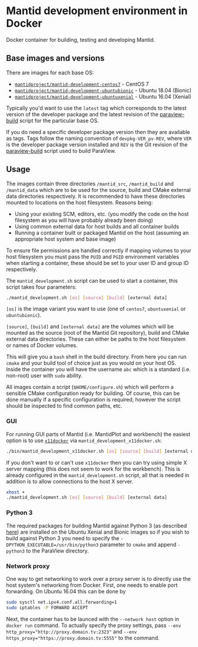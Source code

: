 # Mantid development environment in Docker

Docker container for building, testing and developing  Mantid.

## Base images and versions

There are images for each base OS:

- [`mantidproject/mantid-development-centos7`](https://hub.docker.com/r/mantidproject/mantid-development-centos7/) - CentOS 7
- [`mantidproject/mantid-development-ubuntubionic`](https://hub.docker.com/r/mantidproject/mantid-development-ubuntubionic/) - Ubuntu 18.04 (Bionic)
- [`mantidproject/mantid-development-ubuntuxenial`](https://hub.docker.com/r/mantidproject/mantid-development-ubuntuxenial/) - Ubuntu 16.04 (Xenial)

Typically you'd want to use the `latest` tag which corresponds to the latest
version of the developer package and the latest revision of the
[paraview-build](https://github.com/mantidproject/paraview-build) script for the
particular base OS.

If you do need a specific developer package version then they are available as
tags. Tags follow the naming convention of `devpkg-VER_pv-REV`, where `VER` is
the developer package version installed and `REV` is the Git revision of the
[paraview-build](https://github.com/mantidproject/paraview-build) script used to
build ParaView.

## Usage

The images contain three directories `/mantid_src`, `/mantid_build` and
`/mantid_data` which are to be used for the source, build and CMake external
data directories respectively. It is recommended to have these directories
mounted to locations on the host filesystem. Reasons being:

- Using your existing SCM, editors, etc. (you modify the code on the host
  filesystem as you will have probably already been doing)
- Using common external data for host builds and all container builds
- Running a container built or packaged Mantid on the host (assuming an
  appropriate host system and base image)

To ensure file permissions are handled correctly if mapping volumes to your host
filesystem you must pass the `PUID` and `PGID` environment variables when
starting a container, these should be set to your user ID and group ID
respectively.

The `mantid_development.sh` script can be used to start a container, this script
takes four parameters:
```sh
./mantid_development.sh [os] [source] [build] [external data]
```

`[os]` is the image variant you want to use (one of `centos7`, `ubuntuxenial` or
`ubuntubionic`).

`[source]`, `[build]` and `[external data]` are the volumes which will be
mounted as the source (root of the Mantid Git repository), build and CMake
external data directories. These can either be paths to the host filesystem or
names of Docker volumes.

This will give you a `bash` shell in the build directory. From here you can run
`cmake` and your build tool of choice just as you would on your host OS. Inside
the container you will have the username `abc` which is a standard (i.e.
non-root) user with `sudo` ability.

All images contain a script (`$HOME/configure.sh`) which will perform a sensible
CMake configuration ready for building. Of course, this can be done manually if
a specific configuration is required, however the script should be inspected to
find common paths, etc.

### GUI

For running GUI parts of Mantid (i.e. MantidPlot and workbench) the easiest
option is to use [`x11docker`](https://github.com/mviereck/x11docker) via
`mantid_development_x11docker.sh`:
```sh
./bin/mantid_development_x11docker.sh [os] [source] [build] [external data] [cmd]
```

If you don't want to or can't use `x11docker` then you can try using simple X
server mapping (this does not seem to work for the workbench). This is already
configured in the `mantid_development.sh` script, all that is needed in addition is to allow
connections to the host X server.

```sh
xhost +
./mantid_development.sh [os] [source] [build] [external data]
```

### Python 3

The required packages for building Mantid against Python 3 (as described
[here](http://developer.mantidproject.org/Python3.html#id2)) are installed on
the Ubuntu Xenial and Bionic images so if you wish to build against Python 3 you
need to specify the `-DPYTHON_EXECUTABLE=/usr/bin/python3` parameter to
`cmake` and append `-python3` to the ParaView directory.

### Network proxy

One way to get networking to work over a proxy server is to directly use the host system's networking from Docker. First, one needs to enable port forwarding. On Ubuntu 16.04 this can be done by
```sh
sudo sysctl net.ipv4.conf.all.forwarding=1
sudo iptables -P FORWARD ACCEPT
```

Next, the container has to be launced with the `--network host` option in `docker run` command. To actually specify the proxy settings, pass `--env http_proxy="http://proxy.domain.tv:2323"` and `--env https_proxy="https://proxy.domain.tv:5555"` to the command.
